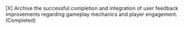 [X] Archive the successful completion and integration of user feedback improvements regarding gameplay mechanics and player engagement. (Completed)